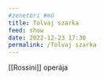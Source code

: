 ```yaml
---
#zenetöri #mű
title: Tolvaj szarka
feed: show
date: 2022-12-23 17:30
permalink: /Tolvaj szarka
---
```


[[Rossini]] operája